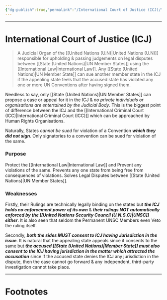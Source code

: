 ```yaml
---
{"dg-publish":true,"permalink":"/International Court of Justice (ICJ)/","tags":["Academics","politics"]}
---
```



---
# International Court of Justice (ICJ)
> A Judicial Organ of the [[United Nations (U.N)\|United Nations (U.N)]] responsible for upholding & passing judgements on legal disputes between [[State (United Nations)\|UN Member States]] using the [[International Law\|International Law]]. 
> Any [[State (United Nations)\|UN Member State]] can sue another member state in the ICJ if the appealing state feels that the accused state has violated any one or more UN Conventions after having signed them.

Needless to say, only [[State (United Nations)\|UN Member States]] can propose a case or appeal for it in the ICJ & *no private individuals or organisations are entertained by the Judicial Body*. This is the biggest point of difference between the ICJ and the [[International Criminal Court (ICC)\|International Criminal Court (ICC)]] which can be approached by Human Rights Organisations.

Naturally, States *cannot be sued* for violation of a Convention ***which they did not sign***. Only signatories to a convention can be sued for violation of the same.

### Purpose
Protect the [[International Law\|International Law]] and Prevent any violations of the same.
Prevents any one state from being free from consequences of violations.
Solves Legal Disputes between [[State (United Nations)\|UN Member States]].

### Weaknesses
Firstly, their Rulings are technically legally binding on the states but ***the ICJ holds no enforcement power of its own*** & ***their rulings NOT automatically enforced by the [[United Nations Security Council (U.N.S.C)\|UNSC]] either***. It is also seen that seldom the Permanent UNSC Members even Veto the ruling itself.

Secondly, ***both the sides MUST consent to ICJ having Jurisdiction in the issue***. It is natural that the appealing state appeals since it consents to the same but ***the accused [[State (United Nations)\|Member State]] must also consent to the ICJ having jurisdiction in the matter which attracted the accusation*** since if the accused state denies the ICJ any jurisdiction in the dispute, then the case cannot go forward & any independent, third-party investigation cannot take place.

---
# Footnotes